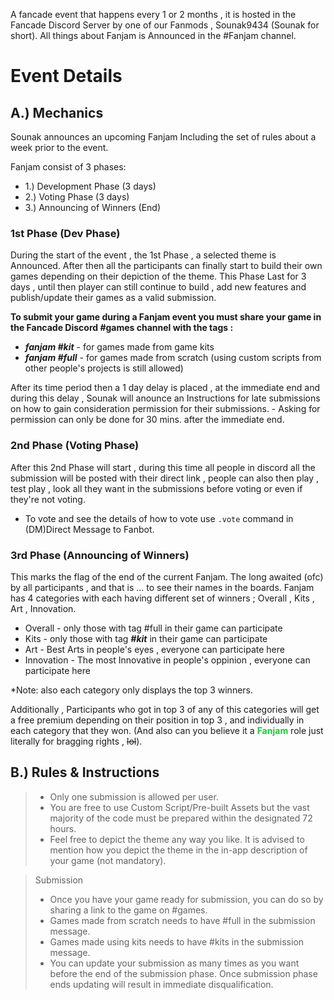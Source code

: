 A fancade event that happens every 1 or 2 months , it is hosted in the Fancade Discord Server by one of our Fanmods , Sounak9434 (Sounak for short). All things about Fanjam is Announced in the #Fanjam channel.

# Event Details

## A.) Mechanics
Sounak announces an upcoming Fanjam Including the set of rules about a week prior to the event. 

Fanjam consist of 3 phases:

- 1.) Development Phase (3 days)
- 2.) Voting Phase (3 days)
- 3.) Announcing of Winners (End)

### 1st Phase (Dev Phase) 
During the start of the event , the 1st Phase , a selected theme is Announced. After then all the participants can finally start to build their own games depending on their depiction of the theme. This Phase Last for 3 days , until then player can still continue to build , add new features and publish/update their games as a valid submission.

 **To submit your game during a Fanjam event you must share your game in the Fancade Discord #games channel with the tags :**
- ***fanjam #kit*** - for games made from game kits
- ***fanjam #full*** - for games made from scratch (using custom scripts from other people's projects is still allowed)
 
After its time period then a 1 day delay is placed , at the immediate end and during this delay , Sounak will anounce an Instructions for late submissions on how to gain consideration permission for their submissions. - Asking for permission can only be done for 30 mins. after the immediate end.

### 2nd Phase (Voting Phase)
After this 2nd Phase will start , during this time all people in discord all the submission will be posted with their direct link , people can also then play , test play , look all they want in the submissions before voting or even if they're not voting.
- To vote and see the details of how to vote use `.vote` command  in (DM)Direct Message to Fanbot.

### 3rd Phase (Announcing of Winners)
This marks the flag of the end of the current Fanjam. The long awaited (ofc) by all participants , and that is ... to see their names in the boards. Fanjam has 4 categories with each having different set of winners ; Overall , Kits , Art , Innovation.

- Overall - only those with tag #full in their game can participate 
- Kits - only those with tag ***#kit*** in their game can participate
- Art - Best Arts in people's eyes , everyone can participate here
- Innovation - The most Innovative in people's oppinion , everyone can participate here

*Note: also each category only displays the top 3 winners.

Additionally , Participants who got in top 3 of any of this categories will get a free premium depending on their position in top 3 , and individually in each category that they won. (And also can you believe it a **<font color="25c43d">Fanjam</font>** role just literally for bragging rights , ~~lol~~).

## B.) Rules & Instructions
> - Only one submission is allowed per user.
> - You are free to use Custom Script/Pre-built Assets but the vast majority of the code must be prepared within the designated 72 hours.
> - Feel free to depict the theme any way you like. It is advised to mention how you depict the theme in the in-app description of your game (not mandatory).

> Submission
> - Once you have your game ready for submission, you can do so by sharing a link to the game on #games.
> - Games made from scratch needs to have #full in the submission message.
> - Games made using kits needs to have #kits in the submission message.
> - You can update your submission as many times as you want before the end of the submission phase. Once submission phase ends updating will result in immediate disqualification.
